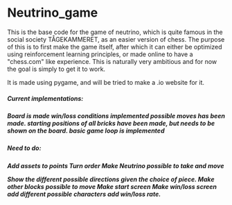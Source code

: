 # Neutrino_game
 
This is the base code for the game of neutrino, which is quite famous in the social society TÅGEKAMMERET, as an easier version of chess. The purpose of this is to first make the game itself, after which it can either be optimized using reinforcement learning principles, or made online to have a "chess.com" like experience. This is naturally very ambitious and for now the goal is simply to get it to work. 

It is made using pygame, and will be tried to make a .io website for it. 

<H5>Current implementations:<H5>
Board is made
win/loss conditions implemented
possible moves has been made.
starting positions of all bricks have been made, but needs to be shown on the board.
basic game loop is implemented

 
<H5>Need to do:<H5>  
 Add assets to points  
 Turn order  
 Make Neutrino possible to take and move
 
 Show the different possible directions given the choice of piece.
 Make other blocks possible to move
 Make start screen
 Make win/loss screen
 add different possible characters
 add win/loss rate.
